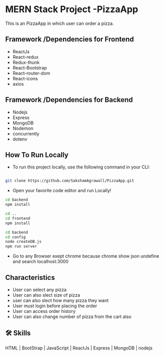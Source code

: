 
# MERN Stack Project -PizzaApp 

This is an PizzaApp in which user can order a pizza.

## Framework /Dependencies for Frontend
- ReactJs 
- React-redux 
- Redux-thunk
- React-Bootstrap
- React-router-dom 
- React-icons
- axios

## Framework /Dependencies for Backend
- Nodejs
- Express
- MongoDB
- Nodemon
- concurrently
- dotenv

## **How To Run Locally**
- To run this project locally, use the following command in your CLI:

```bash

git clone https://github.com/SakshamAgrawall/PizzaApp.git

```
- Open your favorite code editor and run Locally!

```bash
cd backend
npm install

cd ..
cd frontend
npm install

cd backend
cd config
node createDB.js
npm run server

```
- Go to any Browser exept chrome because chrome show json undefine and search localhost:3000

## Characteristics

- User can select any pizza
- User can also slect size of pizza
- user can also slect how many pizza they want
- User must login before placing the order
- User can access order history
- User can also change number of pizza from the cart also

## 🛠 Skills
 HTML  | BootStrap | JavaScript | ReactJs | Express | MongoDB | nodejs
